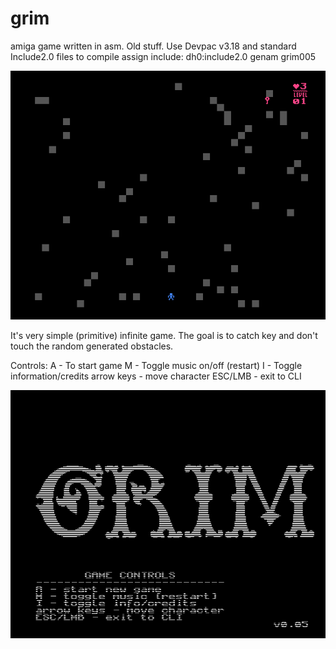 # grim 

amiga game written in asm. Old stuff. 
Use Devpac v3.18 and standard Include2.0 files to compile
assign include: dh0:include2.0
genam grim005

![Alt text](https://github.com/BigT-Amiga/grim/blob/master/screenshots/grim-game.png?raw=true "WinUAE screenshot")

It's very simple (primitive) infinite game. The goal is to catch key and don't touch the random generated obstacles.

Controls: 
A - To start game
M - Toggle music on/off (restart)
I - Toggle information/credits
arrow keys - move character 
ESC/LMB - exit to CLI

![Alt text](https://github.com/BigT-Amiga/grim/blob/master/screenshots/grim005-title.png?raw=true "WinUAE screenshot")
